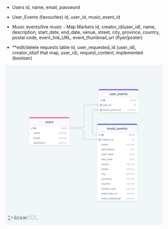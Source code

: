 - Users
id, name, email, *password*

- User_Events (favourites)
id, user_id, music_event_id

- Music events/live music - Map Markers
id, creator_id(user_id), name, description, start_date, end_date, venue, street, city, province, country, postal code, event_link_URL, event_thumbnail_url (flyer/poster)

- **edit/delete requests table
id, user_requested_id (user_id), creator_id(of that map, user_id), request_content, implemented (boolean)

![ERD](https://github.com/Britt4444/LHL-midterm-project/blob/master/docs/erd.png?raw=true)
